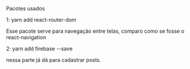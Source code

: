 Pacotes usados 

1: yarn add react-router-dom 


Esse pacote serve para navegação entre telas, comparo como se fosse o react-navigation 


2: yarn add firebase --save

nessa parte já dá para cadastrar posts.


